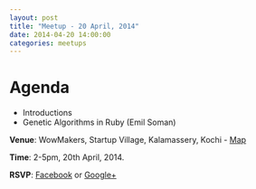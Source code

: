 ```yaml
---
layout: post
title: "Meetup - 20 April, 2014"
date: 2014-04-20 14:00:00
categories: meetups
---
```


# Agenda

* Introductions
* Genetic Algorithms in Ruby (Emil Soman)

**Venue**: WowMakers, Startup Village, Kalamassery, Kochi - [Map](https://www.google.com/maps/dir//Startup+Village,+Kinfra+Hi-Tech+Park,,+Kinfra+Hi-Tech+Park+Main+Rd,+HMT+Colony,+North+Kalamassery,+HMT+Kalamassery,+Kerala+683503,+India/@10.0602151,76.3353899,14z/data=!4m13!1m4!3m3!1s0x3b080c1ad4515b23:0x3cd62a59d377947c!2sStartup+Village!3b1!4m7!1m0!1m5!1m1!1s0x3b080c1ad4515b23:0x3cd62a59d377947c!2m2!1d76.351962!2d10.055372)

**Time**: 2-5pm, 20th April, 2014.

**RSVP**: [Facebook](https://www.facebook.com/events/432957180181615/) or [Google+](https://plus.google.com/events/cu328l0grv2rpjpo0mdkpbkavm0)
